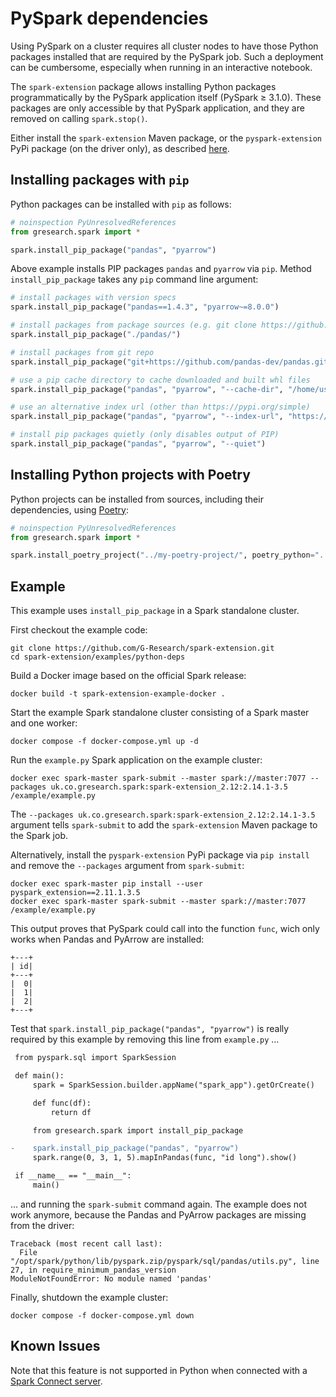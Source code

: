 # PySpark dependencies

Using PySpark on a cluster requires all cluster nodes to have those Python packages installed that are required by the PySpark job.
Such a deployment can be cumbersome, especially when running in an interactive notebook.

The `spark-extension` package allows installing Python packages programmatically by the PySpark application itself (PySpark ≥ 3.1.0).
These packages are only accessible by that PySpark application, and they are removed on calling `spark.stop()`.

Either install the `spark-extension` Maven package, or the `pyspark-extension` PyPi package (on the driver only),
as described [here](README.md#using-spark-extension).

## Installing packages with `pip`

Python packages can be installed with `pip` as follows:

```python
# noinspection PyUnresolvedReferences
from gresearch.spark import *

spark.install_pip_package("pandas", "pyarrow")
```

Above example installs PIP packages `pandas` and `pyarrow` via `pip`. Method `install_pip_package` takes any `pip` command line argument:

```python
# install packages with version specs
spark.install_pip_package("pandas==1.4.3", "pyarrow~=8.0.0")

# install packages from package sources (e.g. git clone https://github.com/pandas-dev/pandas.git)
spark.install_pip_package("./pandas/")

# install packages from git repo
spark.install_pip_package("git+https://github.com/pandas-dev/pandas.git@main")

# use a pip cache directory to cache downloaded and built whl files
spark.install_pip_package("pandas", "pyarrow", "--cache-dir", "/home/user/.cache/pip")

# use an alternative index url (other than https://pypi.org/simple)
spark.install_pip_package("pandas", "pyarrow", "--index-url", "https://artifacts.company.com/pypi/simple")

# install pip packages quietly (only disables output of PIP)
spark.install_pip_package("pandas", "pyarrow", "--quiet")
```

## Installing Python projects with Poetry

Python projects can be installed from sources, including their dependencies, using [Poetry](https://python-poetry.org/):

```python
# noinspection PyUnresolvedReferences
from gresearch.spark import *

spark.install_poetry_project("../my-poetry-project/", poetry_python="../venv-poetry/bin/python")
```

## Example

This example uses `install_pip_package` in a Spark standalone cluster.

First checkout the example code:

```shell
git clone https://github.com/G-Research/spark-extension.git
cd spark-extension/examples/python-deps
```

Build a Docker image based on the official Spark release:
```shell
docker build -t spark-extension-example-docker .
```

Start the example Spark standalone cluster consisting of a Spark master and one worker:
```shell
docker compose -f docker-compose.yml up -d
```

Run the `example.py` Spark application on the example cluster:
```shell
docker exec spark-master spark-submit --master spark://master:7077 --packages uk.co.gresearch.spark:spark-extension_2.12:2.14.1-3.5 /example/example.py
```
The `--packages uk.co.gresearch.spark:spark-extension_2.12:2.14.1-3.5` argument
tells `spark-submit` to add the `spark-extension` Maven package to the Spark job.

Alternatively, install the `pyspark-extension` PyPi package via `pip install` and remove the `--packages` argument from `spark-submit`:
```shell
docker exec spark-master pip install --user pyspark_extension==2.11.1.3.5
docker exec spark-master spark-submit --master spark://master:7077 /example/example.py
```

This output proves that PySpark could call into the function `func`, wich only works when Pandas and PyArrow are installed:
```
+---+
| id|
+---+
|  0|
|  1|
|  2|
+---+
```

Test that `spark.install_pip_package("pandas", "pyarrow")` is really required by this example by removing this line from `example.py` …
```diff
 from pyspark.sql import SparkSession

 def main():
     spark = SparkSession.builder.appName("spark_app").getOrCreate()

     def func(df):
         return df

     from gresearch.spark import install_pip_package

-    spark.install_pip_package("pandas", "pyarrow")
     spark.range(0, 3, 1, 5).mapInPandas(func, "id long").show()

 if __name__ == "__main__":
     main()
```

… and running the `spark-submit` command again. The example does not work anymore,
because the Pandas and PyArrow packages are missing from the driver:
```
Traceback (most recent call last):
  File "/opt/spark/python/lib/pyspark.zip/pyspark/sql/pandas/utils.py", line 27, in require_minimum_pandas_version
ModuleNotFoundError: No module named 'pandas'
```

Finally, shutdown the example cluster:
```shell
docker compose -f docker-compose.yml down
```

## Known Issues

Note that this feature is not supported in Python when connected with a [Spark Connect server](README.md#spark-connect-server).
